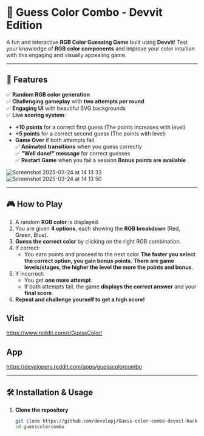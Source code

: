 # 🎨 Guess Color Combo - Devvit Edition

A fun and interactive **RGB Color Guessing Game** built using **Devvit**! Test your knowledge of **RGB color components** and improve your color intuition with this engaging and visually appealing game.


---

## 🚀 Features

✅ **Random RGB color generation**  
✅ **Challenging gameplay** with **two attempts per round**  
✅ **Engaging UI** with beautiful SVG backgrounds  
✅ **Live scoring system**:
   - **+10 points** for a correct first guess  (The points increases with level)
   - **+5 points** for a correct second guess (The points with level) 
   - **Game Over** if both attempts fail  
✅ **Animated transitions** when you guess correctly  
✅ **"Well done!" message** for correct guesses  
✅ **Restart Game** when you fail a session
   **Bonus points are available**
     
![Screenshot 2025-03-24 at 14 13 33](https://github.com/user-attachments/assets/4f6e390b-c7d2-4617-9832-1edf917e8d08)
![Screenshot 2025-03-24 at 14 13 50](https://github.com/user-attachments/assets/f2c6e699-f85c-44b6-b21a-2464c5c178a0)

---

## 🎮 How to Play

1. A random **RGB color** is displayed.  
2. You are given **4 options**, each showing the **RGB breakdown** (Red, Green, Blue).  
3. **Guess the correct color** by clicking on the right RGB combination.  
4. If correct:
   - You earn points and proceed to the next color **The faster you select the correct option, you gain bonus points. There are game levels/stages, the higher the level the more the points and bonus**.  
5. If incorrect:
   - You get **one more attempt**.  
   - If both attempts fail, the game **displays the correct answer** and your **final score**.  
6. **Repeat and challenge yourself to get a high score!**  

## Visit 
https://www.reddit.com/r/GuessColor/


## App
https://developers.reddit.com/apps/guesscolorcombo

---

## 🛠 Installation & Usage

1. **Clone the repository**  
   ```sh
   git clone https://github.com/developj/Guess-color-combo-devvit-hackathon.git
   cd guesscolorcombo

